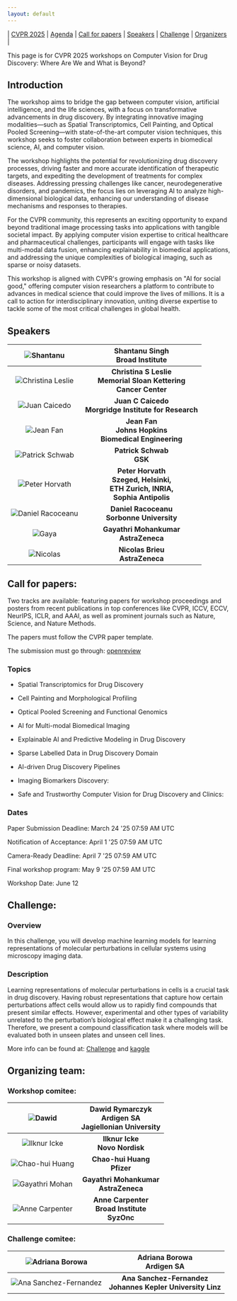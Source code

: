 ```yaml
---
layout: default
---
```



| [CVPR 2025](https://cvpr.thecvf.com/Conferences/2025/Dates) | [Agenda](./agenda.html) | [Call for papers](./call.html) | [Speakers](./speakers.html) | [Challenge](./challenge.html) | [Organizers](organizers.html) |

This page is for CVPR 2025 workshops on Computer Vision for Drug Discovery: Where Are We and What is Beyond?

## Introduction

The workshop aims to bridge the gap between computer vision, artificial intelligence, and the life sciences, with a focus on transformative advancements in drug discovery. By integrating innovative imaging modalities—such as Spatial Transcriptomics, Cell Painting, and Optical Pooled Screening—with state-of-the-art computer vision techniques, this workshop seeks to foster collaboration between experts in biomedical science, AI, and computer vision.

The workshop highlights the potential for revolutionizing drug discovery processes, driving faster and more accurate identification of therapeutic targets, and expediting the development of treatments for complex diseases. Addressing pressing challenges like cancer, neurodegenerative disorders, and pandemics, the focus lies on leveraging AI to analyze high-dimensional biological data, enhancing our understanding of disease mechanisms and responses to therapies.

For the CVPR community, this represents an exciting opportunity to expand beyond traditional image processing tasks into applications with tangible societal impact. By applying computer vision expertise to critical healthcare and pharmaceutical challenges, participants will engage with tasks like multi-modal data fusion, enhancing explainability in biomedical applications, and addressing the unique complexities of biological imaging, such as sparse or noisy datasets.

This workshop is aligned with CVPR's growing emphasis on "AI for social good," offering computer vision researchers a platform to contribute to advances in medical science that could improve the lives of millions. It is a call to action for interdisciplinary innovation, uniting diverse expertise to tackle some of the most critical challenges in global health.

## Speakers

| ![Shantanu](./shantanu.png) | **Shantanu Singh <br> Broad Institute** | 
|:-----------------:|:-----------------:|
| ![Christina Leslie](./christina.png) | **Christina S Leslie <br> Memorial Sloan Kettering  <br>  Cancer Center** | 
| ![Juan Caicedo](./juan.png) | **Juan C Caicedo <br> Morgridge Institute for Research** | 
| ![Jean Fan](./Jean.png) | **Jean Fan <br> Johns Hopkins <br> Biomedical Engineering** | 
| ![Patrick Schwab](./Patrick.png) | **Patrick Schwab <br> GSK** | 
| ![Peter Horvath](./Peter.png) | **Peter Horvath <br> Szeged, Helsinki, <br> ETH Zurich, INRIA, <br> Sophia Antipolis** |
| ![Daniel Racoceanu](./Daniel.png) | **Daniel Racoceanu <br> Sorbonne University** |
| ![Gaya](./Gaya.png) | **Gayathri Mohankumar <br> AstraZeneca** |  
| ![Nicolas](./Nicolas.png) | **Nicolas Brieu <br> AstraZeneca** |  

## Call for papers:
Two tracks are available: featuring papers for workshop proceedings and posters from recent publications in top conferences like CVPR, ICCV, ECCV, NeurIPS, ICLR, and AAAI, as well as prominent journals such as Nature, Science, and Nature Methods.

The papers must follow the CVPR paper template. 

The submission must go through: [openreview](https://openreview.net/group?id=thecvf.com/CVPR/2025/Workshop/CVDD&referrer=%5BHomepage%5D(%2F))

### Topics

* Spatial Transcriptomics for Drug Discovery

* Cell Painting and Morphological Profiling

* Optical Pooled Screening and Functional Genomics

* AI for Multi-modal Biomedical Imaging

* Explainable AI and Predictive Modeling in Drug Discovery

* Sparse Labelled Data in Drug Discovery Domain

* AI-driven Drug Discovery Pipelines

* Imaging Biomarkers Discovery:

* Safe and Trustworthy Computer Vision for Drug Discovery and Clinics:

### Dates

Paper Submission Deadline: March 24 '25 07:59 AM UTC

Notification of Acceptance: April 1 '25 07:59 AM UTC

Camera-Ready Deadline: April 7 '25 07:59 AM UTC

Final workshop program: May 9 '25 07:59 AM UTC

Workshop Date: June 12

## Challenge: 

### Overview

In this challenge, you will develop machine learning models for learning representations of molecular perturbations in cellular systems using microscopy imaging data.

### Description

Learning representations of molecular perturbations in cells is a crucial task in drug discovery. Having robust representations that capture how certain perturbations affect cells would allow us to rapidly find compounds that present similar effects. However, experimental and other types of variability unrelated to the perturbation’s biological effect make it a challenging task. Therefore, we present a compound classification task where models will be evaluated both in unseen plates and unseen cell lines. 

More info can be found at: [Challenge](./challenge.html) and [kaggle](https://www.kaggle.com/competitions/cell-line-transferability-challenge-cvdd)

## Organizing team:

### Workshop comitee:

| ![Dawid](./Dawid.png) | **Dawid Rymarczyk <br> Ardigen SA <br> Jagiellonian University** | 
|:-----------------:|:-----------------:|
| ![Ilknur Icke](./Ilknur.png) | **Ilknur Icke <br> Novo Nordisk** | 
| ![Chao-hui Huang](./Chao.png) | **Chao-hui Huang <br> Pfizer** | 
| ![Gayathri Mohan](./Gaya.png) | **Gayathri Mohankumar <br> AstraZeneca** | 
| ![Anne Carpenter](./Anne.png) | **Anne Carpenter <br> Broad Institute <br> SyzOnc** |


### Challenge comitee:

| ![Adriana Borowa](./Ada.png) | **Adriana Borowa <br> Ardigen SA** | 
|:-----------------:|:-----------------:|
| ![Ana Sanchez-Fernandez](./Ana.png) | **Ana Sanchez-Fernandez <br> Johannes Kepler University Linz** | 

 
